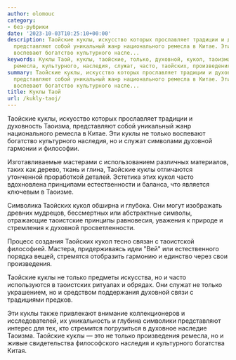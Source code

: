 ```yaml
---
author: olomouc
category:
- без-рубрики
date: '2023-10-03T10:25:10+00:00'
description: Таойские куклы, искусство которых прославляет традиции и духовность Таоизма,
  представляют собой уникальный жанр национального ремесла в Китае. Эти куклы не только
  воспевают богатство культурного насле...
keywords: Куклы Таой, куклы, таойские, только, духовной, кукол, таоизма, представляют,
  ремесла, культурного, наследия, служат, часто, таойских, произведения, искусство
summary: Таойские куклы, искусство которых прославляет традиции и духовность Таоизма,
  представляют собой уникальный жанр национального ремесла в Китае. Эти куклы не только
  воспевают богатство культурного насле...
title: Куклы Таой
url: /kukly-taoj/
---
```


Таойские куклы, искусство которых прославляет традиции и духовность Таоизма, представляют собой уникальный жанр национального ремесла в Китае. Эти куклы не только воспевают богатство культурного наследия, но и служат символами духовной гармонии и философии.

Изготавливаемые мастерами с использованием различных материалов, таких как дерево, ткань и глина, Таойские куклы отличаются утонченной проработкой деталей. Эстетика этих кукол часто вдохновлена принципами естественности и баланса, что является ключевым в Таоизме.

Символика Таойских кукол обширна и глубока. Они могут изображать древних мудрецов, бессмертных или абстрактные символы, отражающие таоистские принципы равновесия, уважения к природе и стремления к духовной просветленности.

Процесс создания Таойских кукол тесно связан с таоистской философией. Мастера, придерживаясь идеи "Вей" или естественного порядка вещей, стремятся отобразить гармонию и единство через свои произведения.

Таойские куклы не только предметы искусства, но и часто используются в таоистских ритуалах и обрядах. Они служат не только украшением, но и средством поддержания духовной связи с традициями предков.

Эти куклы также привлекают внимание коллекционеров и исследователей, их уникальность и глубина символики представляют интерес для тех, кто стремится погрузиться в духовное наследие Таоизма. Таойские куклы — это не только произведения ремесла, но и живые свидетельства философского наследия и культурного богатства Китая.